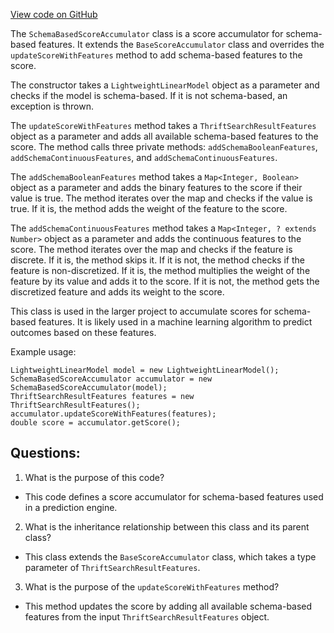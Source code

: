 [View code on GitHub](https://github.com/misbahsy/the-algorithm/src/java/com/twitter/search/common/util/ml/prediction_engine/SchemaBasedScoreAccumulator.java)

The `SchemaBasedScoreAccumulator` class is a score accumulator for schema-based features. It extends the `BaseScoreAccumulator` class and overrides the `updateScoreWithFeatures` method to add schema-based features to the score. 

The constructor takes a `LightweightLinearModel` object as a parameter and checks if the model is schema-based. If it is not schema-based, an exception is thrown. 

The `updateScoreWithFeatures` method takes a `ThriftSearchResultFeatures` object as a parameter and adds all available schema-based features to the score. The method calls three private methods: `addSchemaBooleanFeatures`, `addSchemaContinuousFeatures`, and `addSchemaContinuousFeatures`. 

The `addSchemaBooleanFeatures` method takes a `Map<Integer, Boolean>` object as a parameter and adds the binary features to the score if their value is true. The method iterates over the map and checks if the value is true. If it is, the method adds the weight of the feature to the score. 

The `addSchemaContinuousFeatures` method takes a `Map<Integer, ? extends Number>` object as a parameter and adds the continuous features to the score. The method iterates over the map and checks if the feature is discrete. If it is, the method skips it. If it is not, the method checks if the feature is non-discretized. If it is, the method multiplies the weight of the feature by its value and adds it to the score. If it is not, the method gets the discretized feature and adds its weight to the score. 

This class is used in the larger project to accumulate scores for schema-based features. It is likely used in a machine learning algorithm to predict outcomes based on these features. 

Example usage:

```
LightweightLinearModel model = new LightweightLinearModel();
SchemaBasedScoreAccumulator accumulator = new SchemaBasedScoreAccumulator(model);
ThriftSearchResultFeatures features = new ThriftSearchResultFeatures();
accumulator.updateScoreWithFeatures(features);
double score = accumulator.getScore();
```
## Questions: 
 1. What is the purpose of this code?
- This code defines a score accumulator for schema-based features used in a prediction engine.

2. What is the inheritance relationship between this class and its parent class?
- This class extends the `BaseScoreAccumulator` class, which takes a type parameter of `ThriftSearchResultFeatures`.

3. What is the purpose of the `updateScoreWithFeatures` method?
- This method updates the score by adding all available schema-based features from the input `ThriftSearchResultFeatures` object.